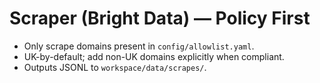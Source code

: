 # Scraper (Bright Data) — Policy First
- Only scrape domains present in `config/allowlist.yaml`.
- UK-by-default; add non-UK domains explicitly when compliant.
- Outputs JSONL to `workspace/data/scrapes/`.
